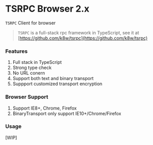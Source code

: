 TSRPC Browser 2.x
===

`TSRPC` Client for browser

> `TSRPC` is a full-stack rpc framework in TypeScript, see it at [https://github.com/k8w/tsrpc](https://github.com/k8w/tsrpc)

### Features
1. Full stack in TypeScript
1. Strong type check
1. No URL conern
1. Support both text and binary transport
1. Suppport customized transport encryption

### Browser Support
1. Support IE8+, Chrome, Firefox
1. BinaryTransport only support IE10+/Chrome/Firefox

### Usage
[WIP]